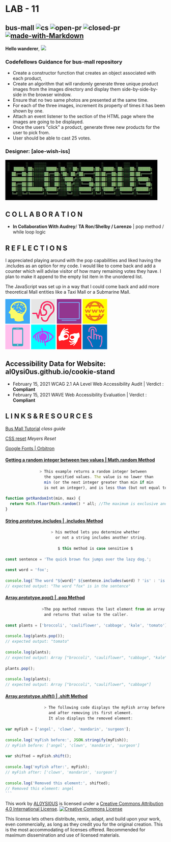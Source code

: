 # LAB - 11

## bus-mall ![cs](https://img.shields.io/github/license/AL0YSI0US/bus-mall) ![open-pr](https://img.shields.io/github/issues-pr-raw/AL0YSI0US/bus-mall) ![closed-pr](https://img.shields.io/github/issues-pr-closed/AL0YSI0US/bus-mall) [![made-with-Markdown](https://img.shields.io/badge/Made%20with-Markdown-1f425f.svg)](http://commonmark.org)

**Hello wanderer**, <img src="https://raw.githubusercontent.com/MartinHeinz/MartinHeinz/master/wave.gif" width="30px">

### Codefellows Guidance for bus-mall repository

+ Create a constructor function that creates an object associated with each product,
+ Create an algorithm that will randomly generate three unique product images from the images directory and display them side-by-side-by-side in the browser window.
+ Ensure that no two same photos are presented at the same time.
+ For each of the three images, increment its property of times it has been shown by one.
+ Attach an event listener to the section of the HTML page where the images are going to be displayed.
+ Once the users "click" a product, generate three new products for the user to pick from.
+ User should be able to cast 25 votes.

### Designer: [aloe-wish-iss]

[![banner](https://github.com/AL0YSI0US/about-me/raw/main/img/bannerNameArt.JPG?raw=true)](https://github.com/AL0YSI0US/about-me/blob/main/img/bannerNameArt.JPG?raw=true)

## C O L L A B O R A T I O N

* **In Collaboration With Audrey**/ **TA Ron**/**Shelby / Lorenzo** | pop method / while loop logic

## R E F L E C T I O N S

I appreciated playing around with the pop capabilities and liked having the .includes as an option for my code. I would like to come back and add a counter which will advise visitor of how many remaining votes they have. I plan to make it append to the empty list item in the unordered list.

The JavaScript was set up in a way that I could come back and add more theoretical Mall entities like a Taxi Mall or a Submarine Mall.

![access](https://github.com/AL0YSI0US/about-me/blob/main/img/8grid.png?raw=true)

## Accessibility Data for Website: al0ysi0us.github.io/cookie-stand

+ February 15, 2021 WCAG 2.1 AA Level Web Accessibility Audit | Verdict : **Compliant**
+ February 15, 2021 WAVE Web Accessibility Evaluation | Verdict : **Compliant**

## L I N K S  &  R E S O U R C E S

[Bus Mall Tutorial](https://codefellows.github.io/code-201-guide/curriculum/class-11/lab/) *class guide*

[CSS reset](https://meyerweb.com/eric/tools/css/reset/) *Meyers Reset*

[Google Fonts | Orbitron](https://fonts.google.com/specimen/Orbitron?preview.text_type=custom)

#### [Getting a random integer between two values | Math.random Method](https://developer.mozilla.org/en-US/docs/Web/JavaScript/Reference/Global_Objects/Math/random#getting_a_random_integer_between_two_values "Permalink to Getting a random integer between two values")

```javascript
               > This example returns a random integer between 
                 the specified values. The value is no lower than 
                 min (or the next integer greater than min if min 
                 is not an integer), and is less than (but not equal to) max.

function getRandomInt(min, max) {
  return Math.floor(Math.random() * all; //The maximum is exclusive and the minimum is inclusive
}

```

#### [String.prototype.includes | .includes Method](https://developer.mozilla.org/en-US/docs/Web/JavaScript/Reference/Global_Objects/String/includes)

````javascript
                    > his method lets you determine whether 
                      or not a string includes another string.

                       $ this method is case sensitive $

const sentence = 'The quick brown fox jumps over the lazy dog.';

const word = 'fox';

console.log(`The word "${word}" ${sentence.includes(word) ? 'is' : 'is not'} in the sentence`);
// expected output: "The word "fox" is in the sentence"
````

#### [Array.prototype.pop() | .pop Method](https://developer.mozilla.org/en-US/docs/Web/JavaScript/Reference/Global_Objects/Array/pop)

````javascript
                >The pop method removes the last element from an array
                 and returns that value to the caller.

const plants = ['broccoli', 'cauliflower', 'cabbage', 'kale', 'tomato'];

console.log(plants.pop());
// expected output: "tomato"

console.log(plants);
// expected output: Array ["broccoli", "cauliflower", "cabbage", "kale"]

plants.pop();

console.log(plants);
// expected output: Array ["broccoli", "cauliflower", "cabbage"]
````

#### [Array.prototype.shift() | .shift Method](https://developer.mozilla.org/en-US/docs/Web/JavaScript/Reference/Global_Objects/Array/shift)

````javascript
                 > The following code displays the myFish array before 
                   and after removing its first element. 
                   It also displays the removed element:

var myFish = ['angel', 'clown', 'mandarin', 'surgeon'];

console.log('myFish before:', JSON.stringify(myFish));
// myFish before: ['angel', 'clown', 'mandarin', 'surgeon']

var shifted = myFish.shift();

console.log('myFish after:', myFish);
// myFish after: ['clown', 'mandarin', 'surgeon']

console.log('Removed this element:', shifted);
// Removed this element: angel
```
````

This work by <a xmlns:cc="http://creativecommons.org/ns#" href="https://github.com/AL0YSI0US/" property="cc:attributionName" rel="cc:attributionURL">AL0YSI0US</a> is licensed under a <a rel="license" href="http://creativecommons.org/licenses/by/4.0/">Creative Commons Attribution 4.0 International License</a>. <a rel="license" href="http://creativecommons.org/licenses/by/4.0/"><img alt="Creative Commons License" style="border-width:0" src="https://i.creativecommons.org/l/by/4.0/88x31.png" /></a><br />

This license lets others distribute, remix, adapt, and build upon your work, even commercially, as long as they credit you for the original creation. This is the most accommodating of licenses offered. Recommended for maximum dissemination and use of licensed materials.


<!--

![Profile views](https://gpvc.arturio.dev/AL0YSI0US)

-->
